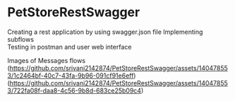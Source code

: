 # PetStoreRestSwagger
Creating a rest application by using swagger.json file 
Implementing subflows  
Testing in postman and user web interface 

Images of Messages flows
(https://github.com/srivani2142874/PetStoreRestSwagger/assets/140478553/1c2464bf-40c7-43fa-9b96-091cf91e6eff)
(https://github.com/srivani2142874/PetStoreRestSwagger/assets/140478553/722fa08f-daa8-4c56-9b8d-683ce25b09c4)


